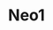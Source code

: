 ---
published: true
title: Neo1
"first-name": null
"last-name": null
location: "Victoria, BC"
role: artist
category: artists
layout: artist
genres: 
  - Speed Garage
  - Fidget
  - Bassline
mixcloud: 
bandcamp: null
soundcloud: null
facebook: null
twitter: null
---